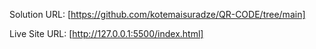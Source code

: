 Solution URL: [https://github.com/kotemaisuradze/QR-CODE/tree/main]




Live Site URL: [http://127.0.0.1:5500/index.html]
